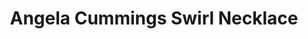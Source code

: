 ---
title: Angela Cummings Swirl Necklace
description: |
  This dazzling, intricate necklace features organic swells and swirls of Diamonds punctuated by 10 silvery South Sea Pearl pendants.
specs: |
  12.7 - 12.0mm South Sea Cultured Pearls with 55.87 carats of White Diamonds, set in Platinum and 18K White Gold.
images:
  - image_path: /uploads/angela-cummings-for-assael-swirl-necklace.png
_category:
order_number: 5
categories:
  - necklaces
---